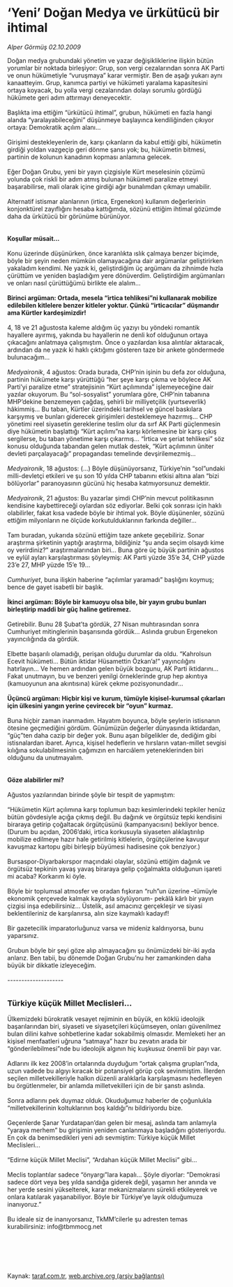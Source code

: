 # ‘Yeni’ Doğan Medya ve ürkütücü bir ihtimal

*Alper Görmüş 02.10.2009*

<div class="taraf_structure_2col_1zq">
<div class="margen_n">



 <p>Doğan medya grubundaki yönetim ve yazar değişikliklerine ilişkin bütün yorumlar bir noktada birleşiyor: Grup, son vergi cezalarından sonra AK Parti ve onun hükümetiyle “vuruşmaya” karar vermiştir. Ben de aşağı yukarı aynı kanaatteyim. Grup, kanımca partiyi ve hükümeti yaralama kapasitesini ortaya koyacak, bu yolla vergi cezalarından dolayı sorumlu gördüğü hükümete geri adım attırmayı deneyecektir. <br/><br/>Başlıkta ima ettiğim “ürkütücü ihtimal”, grubun, hükümeti en fazla hangi alanda “yaralayabileceğini” düşünmeye başlayınca kendiliğinden çıkıyor ortaya: Demokratik açılım alanı... <br/><br/>Girişimi destekleyenlerin de, karşı çıkanların da kabul ettiği gibi, hükümetin girdiği yoldan vazgeçip geri dönme şansı yok; bu, hükümetin bitmesi, partinin de kolunun kanadının kopması anlamına gelecek. <br/><br/>Eğer Doğan Grubu, yeni bir yayın çizgisiyle Kürt meselesinin çözümü yolunda çok riskli bir adım atmış bulunan hükümeti paralize etmeyi başarabilirse, mali olarak içine girdiği ağır bunalımdan çıkmayı umabilir. <br/><br/>Alternatif istismar alanlarının (irtica, Ergenekon) kullanım değerlerinin konjonktürel zayıflığını hesaba kattığımda, sözünü ettiğim ihtimal gözümde daha da ürkütücü bir görünüme bürünüyor.<b> <br/><br/><br/>Koşullar müsait...</b> <br/><br/>Konu üzerinde düşünürken, önce karanlıkta ıslık çalmaya benzer biçimde, böyle bir şeyin neden mümkün olamayacağına dair argümanlar geliştirirken yakaladım kendimi. Ne yazık ki, geliştirdiğim üç argümanı da zihnimde hızla çürüttüm ve yeniden başladığım yere dönüverdim. Geliştirdiğim argümanları ve onları nasıl çürüttüğümü birlikte ele alalım... <b><br/><br/>Birinci argüman: Ortada, mesela “irtica tehlikesi”ni kullanarak mobilize edilebilen kitlelere benzer kitleler yoktur. Çünkü “irticacılar” düşmandır ama Kürtler kardeşimizdir!</b> <br/><br/>4, 18 ve 21 ağustosta kaleme aldığım üç yazıyı bu yöndeki romantik hayallere ayırmış, yakında bu hayallerin ne denli kof olduğunun ortaya çıkacağını anlatmaya çalışmıştım. Önce o yazılardan kısa alıntılar aktaracak, ardından da ne yazık ki haklı çıktığımı gösteren taze bir ankete göndermede bulunacağım...<i> <br/><br/>Medyaironik</i>, 4 ağustos: Orada burada, CHP’nin işinin bu defa zor olduğuna, partinin hükümete karşı yürüttüğü “her şeye karşı çıkma ve böylece AK Parti’yi paralize etme” stratejisinin “Kürt açılımında” işlemeyeceğine dair yazılar okuyorum. Bu “sol-sosyalist” yorumlara göre, CHP’nin tabanına MHP’dekine benzemeyen çağdaş, şehirli bir milliyetçilik (yurtseverlik) hâkimmiş... Bu taban, Kürtler üzerindeki tarihsel ve güncel baskılara karşıymış ve bunları giderecek girişimleri desteklemeye hazırmış... CHP yönetimi reel siyasetin gereklerine teslim olur da sırf AK Parti güçlenmesin diye hükümetin başlattığı “Kürt açılımı”na karşı körlemesine bir karşı çıkış sergilerse, bu taban yönetime karşı çıkarmış... “İrtica ve şeriat tehlikesi” söz konusu olduğunda tabandan gelen mutlak destek, “Kürt açılımının üniter devleti parçalayacağı” propagandası temelinde devşirilemezmiş... <i><br/><br/>Medyaironik</i>, 18 ağustos: (...) Böyle düşünüyorsanız, Türkiye’nin “sol”undaki milli-devletçi etkileri ve şu son 10 yılda CHP tabanını etkisi altına alan “bizi bölüyorlar” paranoyasının gücünü hiç hesaba katmıyorsunuz demektir. <i><br/><br/>Medyaironik</i>, 21 ağustos: Bu yazarlar şimdi CHP’nin mevcut politikasının kendisine kaybettireceği oylardan söz ediyorlar. Belki çok sonrası için haklı olabilirler, fakat kısa vadede böyle bir ihtimal yok. Böyle düşünenler, sözünü ettiğim milyonların ne ölçüde korkutulduklarının farkında değiller... <br/><br/>Tam buradan, yukarıda sözünü ettiğim taze ankete geçebiliriz. Sonar araştırma şirketinin yaptığı araştırma, bildiğiniz “şu anda seçim olsaydı kime oy verirdiniz?” araştırmalarından biri... Buna göre üç büyük partinin ağustos ve eylül ayları karşılaştırması şöyleymiş: AK Parti yüzde 35’e 34, CHP yüzde 23’e 27, MHP yüzde 15’e 19...<i> <br/><br/>Cumhuriyet</i>, buna ilişkin haberine “açılımlar yaramadı” başlığını koymuş; bence de gayet isabetli bir başlık. <b><br/><br/>İkinci argüman: Böyle bir kamuoyu olsa bile, bir yayın grubu bunları birleştirip maddi bir güç haline getiremez.</b> <br/><br/>Getirebilir. Bunu 28 Şubat’ta gördük, 27 Nisan muhtırasından sonra Cumhuriyet mitinglerinin başarısında gördük... Aslında grubun Ergenekon yayıncılığında da gördük. <br/><br/>Elbette başarılı olamadığı, perişan olduğu durumlar da oldu. “Kahrolsun Ecevit hükümeti... Bütün iktidar Hüsamettin Özkan’a!” yayıncılığını hatırlayın... Ve hemen ardından gelen büyük bozgunu, AK Parti iktidarını... Fakat unutmayın, bu ve benzeri yenilgi örneklerinde grup hep akıntıya (kamuoyunun ana akıntısına) kürek çekme pozisyonundadır... <b><br/><br/>Üçüncü argüman: Hiçbir kişi ve kurum, tümüyle kişisel-kurumsal çıkarları için ülkesini yangın yerine çevirecek bir “oyun” kurmaz. </b><br/><br/>Buna hiçbir zaman inanmadım. Hayatım boyunca, böyle şeylerin istisnanın ötesine geçmediğini gördüm. Günümüzün değerler dünyasında iktidardan, “güç”ten daha cazip bir değer yok. Bunu aşan bilgelikler de, dediğim gibi istisnalardan ibaret. Ayrıca, kişisel hedeflerin ve hırsların vatan-millet sevgisi kılığına sokulabilmesinin çağımızın en harcıâlem yeteneklerinden biri olduğunu da unutmayalım.<b> <br/><br/><br/>Göze alabilirler mi?</b> <br/><br/>Ağustos yazılarından birinde şöyle bir tespit de yapmıştım: <br/><br/>“Hükümetin Kürt açılımına karşı toplumun bazı kesimlerindeki tepkiler henüz bütün gövdesiyle açığa çıkmış değil. Bu dağınık ve örgütsüz tepki kendisini biraraya getirip çoğaltacak örgütçüsünü (kampanyacısını) bekliyor bence. (Durum bu açıdan, 2006’daki, irtica korkusuyla siyaseten alıklaştırılıp mobilize edilmeye hazır hale getirilmiş kitlelerin, örgütçülerine kavuşur kavuşmaz kartopu gibi birleşip büyümesi hadisesine çok benziyor.) <br/><br/>Bursaspor-Diyarbakırspor maçındaki olaylar, sözünü ettiğim dağınık ve örgütsüz tepkinin yavaş yavaş biraraya gelip çoğalmakta olduğunun işareti mi acaba? Korkarım ki öyle. <br/><br/>Böyle bir toplumsal atmosfer ve oradan fışkıran “ruh”un üzerine –tümüyle ekonomik çerçevede kalmak kaydıyla söylüyorum- pekâlâ kârlı bir yayın çizgisi inşa edebilirsiniz... Üstelik, asıl amacınız gerçekleşir ve siyasi beklentileriniz de karşılanırsa, alın size kaymaklı kadayıf! <br/><br/>Bir gazetecilik imparatorluğunuz varsa ve mideniz kaldırıyorsa, bunu yaparsınız. <br/><br/>Grubun böyle bir şeyi göze alıp almayacağını şu önümüzdeki bir-iki ayda anlarız. Ben tabii, bu dönemde Doğan Grubu’nu her zamankinden daha büyük bir dikkatle izleyeceğim. <br/><br/>-------------------- <br/><br/><br/><font size="4"><strong>Türkiye küçük Millet Meclisleri... <br/></strong></font><br/>Ülkemizdeki bürokratik vesayet rejiminin en büyük, en köklü ideolojik başarılarından biri, siyaseti ve siyasetçileri küçümseyen, onları güvenilmez bulan dilini kahve sohbetlerine kadar sokabilmiş olmasıdır. Memleketi her an kişisel menfaatleri uğruna “satmaya” hazır bu zevatın arada bir “gönderilebilmesi”nde bu ideolojik algının hiç kuşkusuz önemli bir payı var. <br/><br/>Adlarını ilk kez 2008’in ortalarında duyduğum “ortak çalışma grupları”nda, uzun vadede bu algıyı kıracak bir potansiyel görüp çok sevinmiştim. İllerden seçilen milletvekilleriyle halkın düzenli aralıklarla karşılaşmasını hedefleyen bu örgütlenmeler, bir anlamda milletvekilleri için de bir şanstı aslında. <br/><br/>Sonra adlarını pek duymaz olduk. Okuduğumuz haberler de çoğunlukla “milletvekillerinin koltuklarının boş kaldığı”nı bildiriyordu bize. <br/><br/>Geçenlerde Şanar Yurdatapan’dan gelen bir mesaj, aslında tam anlamıyla “yaraya merhem” bu girişimin yeniden canlanmaya başladığını gösteriyordu. En çok da benimsedikleri yeni adı sevmiştim: Türkiye küçük Millet Meclisleri... <br/><br/>“Edirne küçük Millet Meclisi”, “Ardahan küçük Millet Meclisi” gibi... <br/><br/>Meclis toplantılar sadece “önyargı”lara kapalı... Şöyle diyorlar: ”Demokrasi sadece dört veya beş yılda sandığa giderek değil, yaşamın her anında ve her yerde sesini yükselterek, karar mekanizmalarını sürekli etkileyerek ve onlara katılarak yaşanabiliyor. Böyle bir Türkiye’ye layık olduğumuza inanıyoruz.” <br/><br/>Bu ideale siz de inanıyorsanız, TkMM’cilerle şu adresten temas kurabilirsiniz: info@tbmmocg.net</p>
<br/>
<br/>
<br/>



<br/>


<div id="taraf_not">
</div>

</div>


</div>

Kaynak: [taraf.com.tr](http://taraf.com.tr:80/makale/7720.htm), [web.archive.org (arşiv bağlantısı)](http://web.archive.org/web/20091216113814/http://taraf.com.tr:80/makale/7720.htm)
